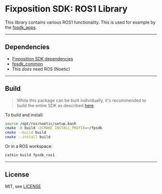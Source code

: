 # Fixposition SDK: ROS1 Library

This library contains various ROS1 functionality. This is used for example by the [fpsdk_apps](../fpsdk_apps/README).


---
## Dependencies

- [Fixposition SDK dependencies](../README.md#dependencies)
- [fpsdk_common](../fpsdk_common/README.md)
- This *does* need ROS (Noetic)


---
## Build

> While this package can be built individually, it's recommended to build the entire SDK as described
> [here](../fpsdk_doc/README.md#building).

To build and install:

```sh
source /opt/ros/noetic/setup.bash
cmake -B build -DCMAKE_INSTALL_PREFIX=~/fpsdk
cmake --build build
cmake --install build
```

Or in a ROS workspace:

```sh
catkin build fpsdk_ros1
```


---
## License

MIT, see [LICENSE](LICENSE)
